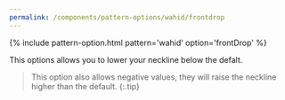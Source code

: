 ```yaml
---
permalink: /components/pattern-options/wahid/frontdrop
---
```

{% include pattern-option.html pattern='wahid' option='frontDrop' %}

This options allows you to lower your neckline below the defalt.

> This option also allows negative values, they will raise the neckline higher than the default.
{:.tip}
